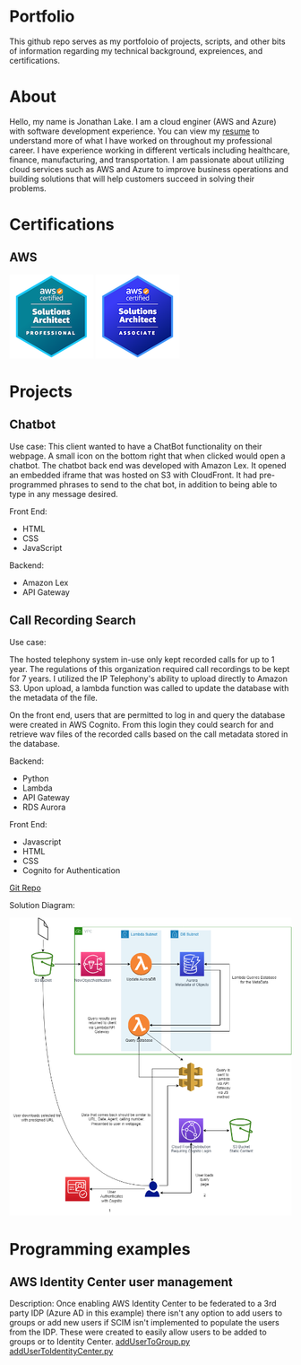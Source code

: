 # Portfolio
This github repo serves as my portfoloio of projects, scripts, and other bits of information regarding my technical background, expreiences, and certifications.

# About
Hello, my name is Jonathan Lake. I am a cloud enginer (AWS and Azure) with software development experience. You can view my [resume](/Resume.md) to understand more of what I have worked on throughout my professional career.
I have experience working in different verticals including healthcare, finance, manufacturing, and transportation.
I am passionate about utilizing cloud services such as AWS and Azure to improve business operations and building solutions that will help customers succeed in solving their problems.

# Certifications
## AWS
![aws-certified-solutions-architect-professional 150x150](/images/aws-certified-solutions-architect-professional-150x150.png) ![aws-certified-solutions-architect-associate](/images/aws-certified-solutions-architect-associate-150x150.png)

# Projects

## Chatbot
Use case:
This client wanted to have a ChatBot functionality on their webpage. A small icon on the bottom right that when clicked would open a chatbot. The chatbot back end was developed with Amazon Lex.
It opened an embedded iframe that was hosted on S3 with CloudFront.
It had pre-programmed phrases to send to the chat bot, in addition to being able to type in any message desired.

Front End:
* HTML
* CSS
* JavaScript

Backend: 
* Amazon Lex
* API Gateway

## Call Recording Search
Use case:

The hosted telephony system in-use only kept recorded calls for up to 1 year. The regulations of this organization required call recordings to be kept for 7 years.
I utilized the IP Telephony's ability to upload directly to Amazon S3. Upon upload, a lambda function was called to update the database with the metadata of the file.

On the front end, users that are permitted to log in and query the database were created in AWS Cognito. From this login they could search for and retrieve wav files of the recorded calls based on the call metadata stored in the database. 

Backend:
* Python
* Lambda
* API Gateway
* RDS Aurora

Front End: 
* Javascript
* HTML
* CSS
* Cognito for Authentication

[Git Repo](https://github.com/jonlake5/five9_call_archiving)

Solution Diagram:

![Solution Diagram](/images/call-recording.png)

# Programming examples
## AWS Identity Center user management
Description: Once enabling AWS Identity Center to be federated to a 3rd party IDP (Azure AD in this example) there isn't any option to add users to groups or add new users if SCIM isn't implemented to populate the users from the IDP. These were created to easily allow users to be added to groups or to Identity Center.
[addUserToGroup.py](https://github.com/jonlake5/pbUtilities/blob/6196740f21df69b9ed6907d1472fbff1d0b448f0/addUserToGroup.py)
[addUserToIdentityCenter.py](https://github.com/jonlake5/pbUtilities/blob/6196740f21df69b9ed6907d1472fbff1d0b448f0/addUserToIdentityCenter.py)